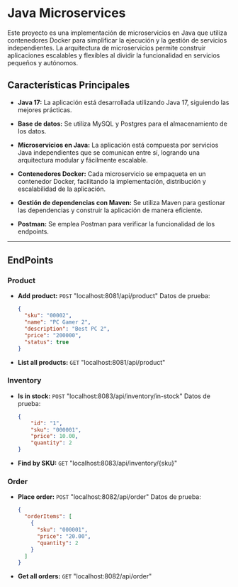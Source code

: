 # Java Microservices

Este proyecto es una implementación de microservicios en Java que utiliza contenedores Docker para simplificar la ejecución y la gestión de servicios independientes. La arquitectura de microservicios permite construir aplicaciones escalables y flexibles al dividir la funcionalidad en servicios pequeños y autónomos.

## Características Principales

- **Java 17:** La aplicación está desarrollada utilizando Java 17, siguiendo las mejores prácticas.

- **Base de datos:** Se utiliza MySQL y Postgres para el almacenamiento de los datos.

- **Microservicios en Java:** La aplicación está compuesta por servicios Java independientes que se comunican entre sí, logrando una arquitectura modular y fácilmente escalable.

- **Contenedores Docker:** Cada microservicio se empaqueta en un contenedor Docker, facilitando la implementación, distribución y escalabilidad de la aplicación.

- **Gestión de dependencias con Maven:** Se utiliza Maven para gestionar las dependencias y construir la aplicación de manera eficiente.

- **Postman:** Se emplea Postman para verificar la funcionalidad de los endpoints.

---

## EndPoints

### Product
- **Add product:** `POST` "localhost:8081/api/product"
  Datos de prueba:
  ```json
  {
    "sku": "00002",
    "name": "PC Gamer 2",
    "description": "Best PC 2",
    "price": "200000",
    "status": true
  }
  
- **List all products:** `GET` "localhost:8081/api/product"

### Inventory
- **Is in stock:** `POST` "localhost:8083/api/inventory/in-stock"
  Datos de prueba:
  ```json
  {
      "id": "1",
      "sku": "000001",
      "price": 10.00,
      "quantity": 2
  }

- **Find by SKU:** `GET` "localhost:8083/api/inventory/{sku}"

### Order
- **Place order:** `POST` "localhost:8082/api/order"
  Datos de prueba:
  ```json
  {
    "orderItems": [
      {
        "sku": "000001",
        "price": "20.00",
        "quantity": 2
      }
    ]
  }

- **Get all orders:** `GET` "localhost:8082/api/order"
